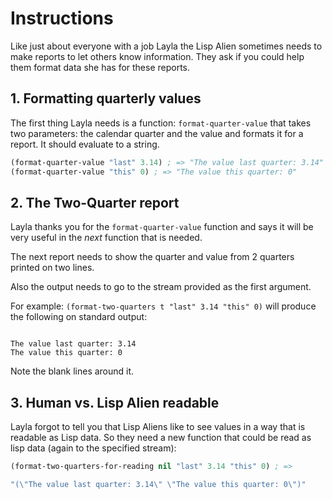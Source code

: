 # Instructions

Like just about everyone with a job Layla the Lisp Alien sometimes needs to make reports to let others know information. They  ask if you could help them format data she has for these reports.

## 1. Formatting quarterly values

The first thing Layla needs is a function: `format-quarter-value` that takes two parameters: the calendar quarter and the value and formats it for a report. It should evaluate to a string.

```lisp
(format-quarter-value "last" 3.14) ; => "The value last quarter: 3.14"
(format-quarter-value "this" 0) ; => "The value this quarter: 0"
```

## 2. The Two-Quarter report

Layla thanks you for the `format-quarter-value` function and says it will be very useful in the *next* function that is needed.

The next report needs to show the quarter and value from 2 quarters printed on two lines. 

Also the output needs to go to the stream provided as the first argument.

For example: `(format-two-quarters t "last" 3.14 "this" 0)` will produce the following on standard output:

```

The value last quarter: 3.14
The value this quarter: 0

```

Note the blank lines around it.

## 3. Human vs. Lisp Alien readable

Layla forgot to tell you that Lisp Aliens like to see values in a way that is readable as Lisp data. So they need a new function that could be read as lisp data (again to the specified stream):

```lisp
(format-two-quarters-for-reading nil "last" 3.14 "this" 0) ; =>

"(\"The value last quarter: 3.14\" \"The value this quarter: 0\")"
```

